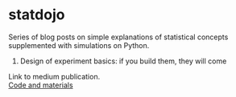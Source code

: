 # statdojo

Series of blog posts on simple explanations of statistical concepts supplemented with simulations on Python.

1. Design of experiment basics: if you build them, they will come

Link to medium publication.  
[Code and materials](https://github.com/tokedo/stat-dojo/tree/master/design_of_experiment_basics)

